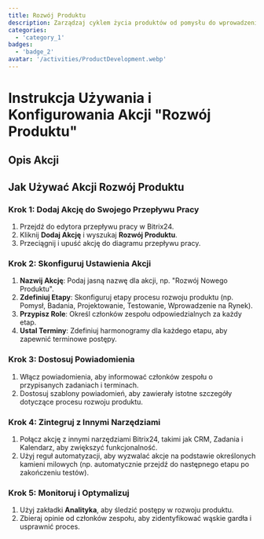 ```yaml
---
title: Rozwój Produktu
description: Zarządzaj cyklem życia produktów od pomysłu do wprowadzenia na rynek.
categories: 
  - 'category_1'
badges: 
  - 'badge_2'
avatar: '/activities/ProductDevelopment.webp'
---
```

# Instrukcja Używania i Konfigurowania Akcji "Rozwój Produktu"

## Opis Akcji

## Jak Używać Akcji Rozwój Produktu

### Krok 1: Dodaj Akcję do Swojego Przepływu Pracy
1. Przejdź do edytora przepływu pracy w Bitrix24.
2. Kliknij **Dodaj Akcję** i wyszukaj **Rozwój Produktu**.
3. Przeciągnij i upuść akcję do diagramu przepływu pracy.

### Krok 2: Skonfiguruj Ustawienia Akcji
1. **Nazwij Akcję**: Podaj jasną nazwę dla akcji, np. "Rozwój Nowego Produktu".
2. **Zdefiniuj Etapy**: Skonfiguruj etapy procesu rozwoju produktu (np. Pomysł, Badania, Projektowanie, Testowanie, Wprowadzenie na Rynek).
3. **Przypisz Role**: Określ członków zespołu odpowiedzialnych za każdy etap.
4. **Ustal Terminy**: Zdefiniuj harmonogramy dla każdego etapu, aby zapewnić terminowe postępy.

### Krok 3: Dostosuj Powiadomienia
1. Włącz powiadomienia, aby informować członków zespołu o przypisanych zadaniach i terminach.
2. Dostosuj szablony powiadomień, aby zawierały istotne szczegóły dotyczące procesu rozwoju produktu.

### Krok 4: Zintegruj z Innymi Narzędziami
1. Połącz akcję z innymi narzędziami Bitrix24, takimi jak CRM, Zadania i Kalendarz, aby zwiększyć funkcjonalność.
2. Użyj reguł automatyzacji, aby wyzwalać akcje na podstawie określonych kamieni milowych (np. automatycznie przejdź do następnego etapu po zakończeniu testów).

### Krok 5: Monitoruj i Optymalizuj
1. Użyj zakładki **Analityka**, aby śledzić postępy w rozwoju produktu.
2. Zbieraj opinie od członków zespołu, aby zidentyfikować wąskie gardła i usprawnić proces.